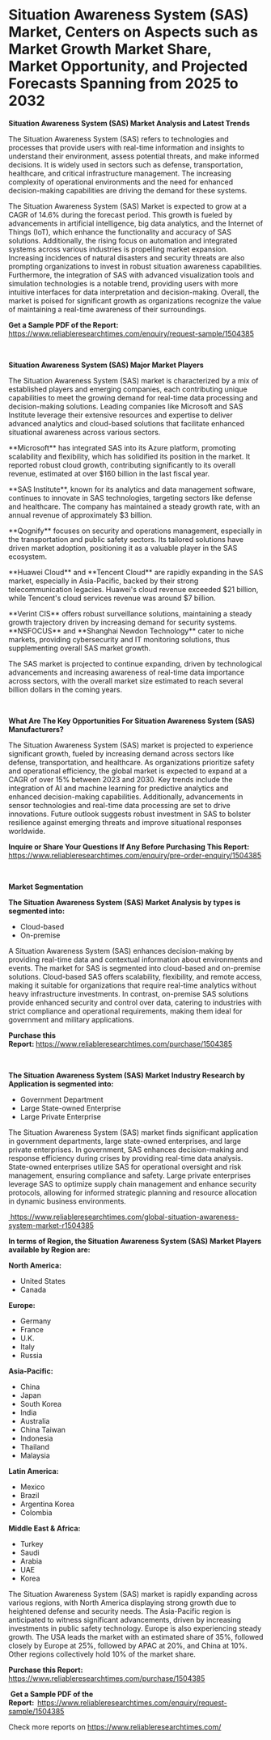 <p><h1>Situation Awareness System (SAS) Market, Centers on Aspects such as Market Growth Market Share, Market Opportunity, and Projected Forecasts Spanning from 2025 to 2032</h1></p><p><strong>Situation Awareness System (SAS) Market Analysis and Latest Trends</strong></p>
<p><p>The Situation Awareness System (SAS) refers to technologies and processes that provide users with real-time information and insights to understand their environment, assess potential threats, and make informed decisions. It is widely used in sectors such as defense, transportation, healthcare, and critical infrastructure management. The increasing complexity of operational environments and the need for enhanced decision-making capabilities are driving the demand for these systems.</p><p>The Situation Awareness System (SAS) Market is expected to grow at a CAGR of 14.6% during the forecast period. This growth is fueled by advancements in artificial intelligence, big data analytics, and the Internet of Things (IoT), which enhance the functionality and accuracy of SAS solutions. Additionally, the rising focus on automation and integrated systems across various industries is propelling market expansion. Increasing incidences of natural disasters and security threats are also prompting organizations to invest in robust situation awareness capabilities. Furthermore, the integration of SAS with advanced visualization tools and simulation technologies is a notable trend, providing users with more intuitive interfaces for data interpretation and decision-making. Overall, the market is poised for significant growth as organizations recognize the value of maintaining a real-time awareness of their surroundings.</p></p>
<p><strong>Get a Sample PDF of the Report:&nbsp;</strong> <a href="https://www.reliableresearchtimes.com/enquiry/request-sample/1504385?utm_campaign=3269&utm_medium=2&utm_source=Github&utm_content=ia&utm_term=11032025&utm_id=situation-awareness-system-sas">https://www.reliableresearchtimes.com/enquiry/request-sample/1504385</a></p>
<p>&nbsp;</p>
<p><strong>Situation Awareness System (SAS) Major Market Players</strong></p>
<p><p>The Situation Awareness System (SAS) market is characterized by a mix of established players and emerging companies, each contributing unique capabilities to meet the growing demand for real-time data processing and decision-making solutions. Leading companies like Microsoft and SAS Institute leverage their extensive resources and expertise to deliver advanced analytics and cloud-based solutions that facilitate enhanced situational awareness across various sectors.</p><p>**Microsoft** has integrated SAS into its Azure platform, promoting scalability and flexibility, which has solidified its position in the market. It reported robust cloud growth, contributing significantly to its overall revenue, estimated at over $160 billion in the last fiscal year.</p><p>**SAS Institute**, known for its analytics and data management software, continues to innovate in SAS technologies, targeting sectors like defense and healthcare. The company has maintained a steady growth rate, with an annual revenue of approximately $3 billion.</p><p>**Qognify** focuses on security and operations management, especially in the transportation and public safety sectors. Its tailored solutions have driven market adoption, positioning it as a valuable player in the SAS ecosystem.</p><p>**Huawei Cloud** and **Tencent Cloud** are rapidly expanding in the SAS market, especially in Asia-Pacific, backed by their strong telecommunication legacies. Huawei's cloud revenue exceeded $21 billion, while Tencent's cloud services revenue was around $7 billion.</p><p>**Verint CIS** offers robust surveillance solutions, maintaining a steady growth trajectory driven by increasing demand for security systems. **NSFOCUS** and **Shanghai Newdon Technology** cater to niche markets, providing cybersecurity and IT monitoring solutions, thus supplementing overall SAS market growth.</p><p>The SAS market is projected to continue expanding, driven by technological advancements and increasing awareness of real-time data importance across sectors, with the overall market size estimated to reach several billion dollars in the coming years.</p></p>
<p>&nbsp;</p>
<p><strong>What Are The Key Opportunities For Situation Awareness System (SAS) Manufacturers?</strong></p>
<p><p>The Situation Awareness System (SAS) market is projected to experience significant growth, fueled by increasing demand across sectors like defense, transportation, and healthcare. As organizations prioritize safety and operational efficiency, the global market is expected to expand at a CAGR of over 15% between 2023 and 2030. Key trends include the integration of AI and machine learning for predictive analytics and enhanced decision-making capabilities. Additionally, advancements in sensor technologies and real-time data processing are set to drive innovations. Future outlook suggests robust investment in SAS to bolster resilience against emerging threats and improve situational responses worldwide.</p></p>
<p><strong>Inquire or Share Your Questions If Any Before Purchasing This Report:</strong> <a href="https://www.reliableresearchtimes.com/enquiry/pre-order-enquiry/1504385?utm_campaign=3269&utm_medium=2&utm_source=Github&utm_content=ia&utm_term=11032025&utm_id=situation-awareness-system-sas">https://www.reliableresearchtimes.com/enquiry/pre-order-enquiry/1504385</a></p>
<p>&nbsp;</p>
<p><strong>Market Segmentation</strong></p>
<p><strong>The Situation Awareness System (SAS) Market Analysis by types is segmented into:</strong></p>
<p><ul><li>Cloud-based</li><li>On-premise</li></ul></p>
<p><p>A Situation Awareness System (SAS) enhances decision-making by providing real-time data and contextual information about environments and events. The market for SAS is segmented into cloud-based and on-premise solutions. Cloud-based SAS offers scalability, flexibility, and remote access, making it suitable for organizations that require real-time analytics without heavy infrastructure investments. In contrast, on-premise SAS solutions provide enhanced security and control over data, catering to industries with strict compliance and operational requirements, making them ideal for government and military applications.</p></p>
<p><strong>Purchase this Report:&nbsp;</strong><a href="https://www.reliableresearchtimes.com/purchase/1504385?utm_campaign=3269&utm_medium=2&utm_source=Github&utm_content=ia&utm_term=11032025&utm_id=situation-awareness-system-sas">https://www.reliableresearchtimes.com/purchase/1504385</a></p>
<p>&nbsp;</p>
<p><strong>The Situation Awareness System (SAS) Market Industry Research by Application is segmented into:</strong></p>
<p><ul><li>Government Department</li><li>Large State-owned Enterprise</li><li>Large Private Enterprise</li></ul></p>
<p><p>The Situation Awareness System (SAS) market finds significant application in government departments, large state-owned enterprises, and large private enterprises. In government, SAS enhances decision-making and response efficiency during crises by providing real-time data analysis. State-owned enterprises utilize SAS for operational oversight and risk management, ensuring compliance and safety. Large private enterprises leverage SAS to optimize supply chain management and enhance security protocols, allowing for informed strategic planning and resource allocation in dynamic business environments.</p></p>
<p><a href="https://www.reliableresearchtimes.com/global-situation-awareness-system-market-r1504385?utm_campaign=3269&utm_medium=2&utm_source=Github&utm_content=ia&utm_term=11032025&utm_id=situation-awareness-system-sas">&nbsp;https://www.reliableresearchtimes.com/global-situation-awareness-system-market-r1504385</a></p>
<p><strong>In terms of Region, the Situation Awareness System (SAS) Market Players available by Region are:</strong></p>
<p>
    <p> <strong> North America: </strong>
        <ul>
            <li>United States</li>
            <li>Canada</li>
        </ul>
        </p> 
    <p> <strong> Europe: </strong>
        <ul>
            <li>Germany</li>
            <li>France</li>
            <li>U.K.</li>
            <li>Italy</li>
            <li>Russia</li>
        </ul>
        </p> 
    <p> <strong> Asia-Pacific: </strong>
        <ul>
            <li>China</li>
            <li>Japan</li>
            <li>South Korea</li>
            <li>India</li>
            <li>Australia</li>
            <li>China Taiwan</li>
            <li>Indonesia</li>
            <li>Thailand</li>
            <li>Malaysia</li>
        </ul>
        </p> 
    <p> <strong> Latin America: </strong>
        <ul>
            <li>Mexico</li>
            <li>Brazil</li>
            <li>Argentina Korea</li>
            <li>Colombia</li>
        </ul>
        </p> 
    <p> <strong> Middle East & Africa: </strong>
        <ul>
            <li>Turkey</li>
            <li>Saudi</li>
            <li>Arabia</li>
            <li>UAE</li>
            <li>Korea</li>
        </ul>
    </p>
    </p>
<p><p>The Situation Awareness System (SAS) market is rapidly expanding across various regions, with North America displaying strong growth due to heightened defense and security needs. The Asia-Pacific region is anticipated to witness significant advancements, driven by increasing investments in public safety technology. Europe is also experiencing steady growth. The USA leads the market with an estimated share of 35%, followed closely by Europe at 25%, followed by APAC at 20%, and China at 10%. Other regions collectively hold 10% of the market share.</p></p>
<p><strong>Purchase this Report: </strong><a href="https://www.reliableresearchtimes.com/purchase/1504385?utm_campaign=3269&utm_medium=2&utm_source=Github&utm_content=ia&utm_term=11032025&utm_id=situation-awareness-system-sas">https://www.reliableresearchtimes.com/purchase/1504385</a></p>
<p>&nbsp;<strong>Get a Sample PDF of the Report:&nbsp;&nbsp;</strong><a href="https://www.reliableresearchtimes.com/enquiry/request-sample/1504385?utm_campaign=3269&utm_medium=2&utm_source=Github&utm_content=ia&utm_term=11032025&utm_id=situation-awareness-system-sas">https://www.reliableresearchtimes.com/enquiry/request-sample/1504385</a></p>
<p><strong></strong></p>
<p>Check more reports on <a href="https://www.reliableresearchtimes.com/?utm_campaign=3269&utm_medium=2&utm_source=Github&utm_content=ia&utm_term=11032025&utm_id=situation-awareness-system-sas">https://www.reliableresearchtimes.com/</a></p>